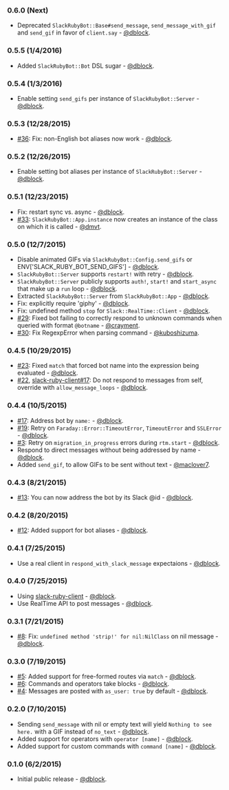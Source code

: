 ### 0.6.0 (Next)

* Deprecated `SlackRubyBot::Base#send_message`, `send_message_with_gif` and `send_gif` in favor of `client.say` - [@dblock](https://github.com/dblock).

### 0.5.5 (1/4/2016)

* Added `SlackRubyBot::Bot` DSL sugar - [@dblock](https://github.com/dblock).

### 0.5.4 (1/3/2016)

* Enable setting `send_gifs` per instance of `SlackRubyBot::Server` - [@dblock](https://github.com/dblock).

### 0.5.3 (12/28/2015)

* [#36](https://github.com/dblock/slack-ruby-bot/issues/36): Fix: non-English bot aliases now work - [@dblock](https://github.com/dblock).

### 0.5.2 (12/26/2015)

* Enable setting bot aliases per instance of `SlackRubyBot::Server` - [@dblock](https://github.com/dblock).

### 0.5.1 (12/23/2015)

* Fix: restart sync vs. async - [@dblock](https://github.com/dblock).
* [#33](https://github.com/dblock/slack-ruby-bot/pull/33): `SlackRubyBot::App.instance` now creates an instance of the class on which it is called - [@dmvt](https://github.com/dmvt).

### 0.5.0 (12/7/2015)

* Disable animated GIFs via `SlackRubyBot::Config.send_gifs` or ENV['SLACK_RUBY_BOT_SEND_GIFS'] - [@dblock](https://github.com/dblock).
* `SlackRubyBot::Server` supports `restart!` with retry - [@dblock](https://github.com/dblock).
* `SlackRubyBot::Server` publicly supports `auth!`, `start!` and `start_async` that make up a `run` loop - [@dblock](https://github.com/dblock).
* Extracted `SlackRubyBot::Server` from `SlackRubyBot::App` - [@dblock](https://github.com/dblock).
* Fix: explicitly require 'giphy' - [@dblock](https://github.com/dblock).
* Fix: undefined method `stop` for `Slack::RealTime::Client` - [@dblock](https://github.com/dblock).
* [#29](https://github.com/dblock/slack-ruby-bot/pull/29): Fixed bot failing to correctly respond to unknown commands when queried with format `@botname` - [@crayment](https://github.com/crayment).
* [#30](https://github.com/dblock/slack-ruby-bot/pull/30): Fix RegexpError when parsing command - [@kuboshizuma](https://github.com/kuboshizuma).

### 0.4.5 (10/29/2015)

* [#23](https://github.com/dblock/slack-ruby-bot/pull/23): Fixed `match` that forced bot name into the expression being evaluated - [@dblock](https://github.com/dblock).
* [#22](https://github.com/dblock/slack-ruby-bot/issues/22), [slack-ruby-client#17](https://github.com/dblock/slack-ruby-client/issues/17): Do not respond to messages from self, override with `allow_message_loops` - [@dblock](https://github.com/dblock).

### 0.4.4 (10/5/2015)

* [#17](https://github.com/dblock/slack-ruby-bot/issues/17): Address bot by `name:` - [@dblock](https://github.com/dblock).
* [#19](https://github.com/dblock/slack-ruby-bot/issues/19): Retry on `Faraday::Error::TimeoutError`, `TimeoutError` and `SSLError` - [@dblock](https://github.com/dblock).
* [#3](https://github.com/dblock/slack-ruby-bot/issues/3): Retry on `migration_in_progress` errors during `rtm.start` - [@dblock](https://github.com/dblock).
* Respond to direct messages without being addressed by name - [@dblock](https://github.com/dblock).
* Added `send_gif`, to allow GIFs to be sent without text - [@maclover7](https://github.com/maclover7).

### 0.4.3 (8/21/2015)

* [#13](https://github.com/dblock/slack-ruby-bot/issues/13): You can now address the bot by its Slack @id - [@dblock](https://github.com/dblock).

### 0.4.2 (8/20/2015)

* [#12](https://github.com/dblock/slack-ruby-bot/issues/12): Added support for bot aliases - [@dblock](https://github.com/dblock).

### 0.4.1 (7/25/2015)

* Use a real client in `respond_with_slack_message` expectaions - [@dblock](https://github.com/dblock).

### 0.4.0 (7/25/2015)

* Using [slack-ruby-client](https://github.com/dblock/slack-ruby-client) - [@dblock](https://github.com/dblock).
* Use RealTime API to post messages - [@dblock](https://github.com/dblock).

### 0.3.1 (7/21/2015)

* [#8](https://github.com/dblock/slack-ruby-bot/issues/8): Fix: `undefined method 'strip!' for nil:NilClass` on nil message - [@dblock](https://github.com/dblock).

### 0.3.0 (7/19/2015)

* [#5](https://github.com/dblock/slack-ruby-bot/issues/5): Added support for free-formed routes via `match` - [@dblock](https://github.com/dblock).
* [#6](https://github.com/dblock/slack-ruby-bot/issues/6): Commands and operators take blocks - [@dblock](https://github.com/dblock).
* [#4](https://github.com/dblock/slack-ruby-bot/issues/4): Messages are posted with `as_user: true` by default - [@dblock](https://github.com/dblock).

### 0.2.0 (7/10/2015)

* Sending `send_message` with nil or empty text will yield `Nothing to see here.` with a GIF instead of `no_text` - [@dblock](https://github.com/dblock).
* Added support for operators with `operator [name]` - [@dblock](https://github.com/dblock).
* Added support for custom commands with `command [name]` - [@dblock](https://github.com/dblock).

### 0.1.0 (6/2/2015)

* Initial public release - [@dblock](https://github.com/dblock).
